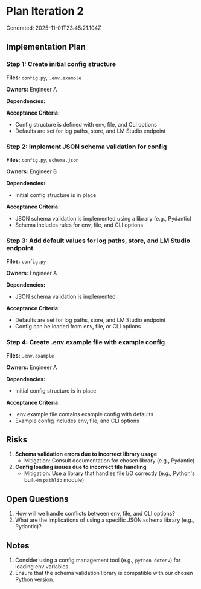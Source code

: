 # Plan Iteration 2

Generated: 2025-11-01T23:45:21.104Z

## Implementation Plan

### Step 1: Create initial config structure

**Files:** `config.py`, `.env.example`

**Owners:** Engineer A

**Dependencies:**

**Acceptance Criteria:**
  - Config structure is defined with env, file, and CLI options
  - Defaults are set for log paths, store, and LM Studio endpoint

### Step 2: Implement JSON schema validation for config

**Files:** `config.py`, `schema.json`

**Owners:** Engineer B

**Dependencies:**
  - Initial config structure is in place

**Acceptance Criteria:**
  - JSON schema validation is implemented using a library (e.g., Pydantic)
  - Schema includes rules for env, file, and CLI options

### Step 3: Add default values for log paths, store, and LM Studio endpoint

**Files:** `config.py`

**Owners:** Engineer A

**Dependencies:**
  - JSON schema validation is implemented

**Acceptance Criteria:**
  - Defaults are set for log paths, store, and LM Studio endpoint
  - Config can be loaded from env, file, or CLI options

### Step 4: Create .env.example file with example config

**Files:** `.env.example`

**Owners:** Engineer A

**Dependencies:**
  - Initial config structure is in place

**Acceptance Criteria:**
  - .env.example file contains example config with defaults
  - Example config includes env, file, and CLI options

## Risks

1. **Schema validation errors due to incorrect library usage**
   - Mitigation: Consult documentation for chosen library (e.g., Pydantic)
2. **Config loading issues due to incorrect file handling**
   - Mitigation: Use a library that handles file I/O correctly (e.g., Python's built-in `pathlib` module)

## Open Questions

1. How will we handle conflicts between env, file, and CLI options?
2. What are the implications of using a specific JSON schema library (e.g., Pydantic)?

## Notes

1. Consider using a config management tool (e.g., `python-dotenv`) for loading env variables.
2. Ensure that the schema validation library is compatible with our chosen Python version.

